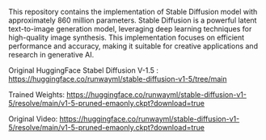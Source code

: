 This repository contains the implementation of Stable Diffusion model with approximately 860 million parameters. Stable Diffusion is a powerful latent text-to-image generation model, leveraging deep learning techniques for high-quality image synthesis. This implementation focuses on efficient performance and accuracy, making it suitable for creative applications and research in generative AI.

Original HuggingFace Stabel Diffusion V-1.5 : https://huggingface.co/runwayml/stable-diffusion-v1-5/tree/main

Trained Weights: https://huggingface.co/runwayml/stable-diffusion-v1-5/resolve/main/v1-5-pruned-emaonly.ckpt?download=true

Original Video: https://huggingface.co/runwayml/stable-diffusion-v1-5/resolve/main/v1-5-pruned-emaonly.ckpt?download=true
